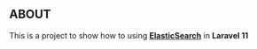 ## ABOUT
This is a project to show how to using [**ElasticSearch**](https://www.elastic.co/elasticsearch) in **Laravel 11**

